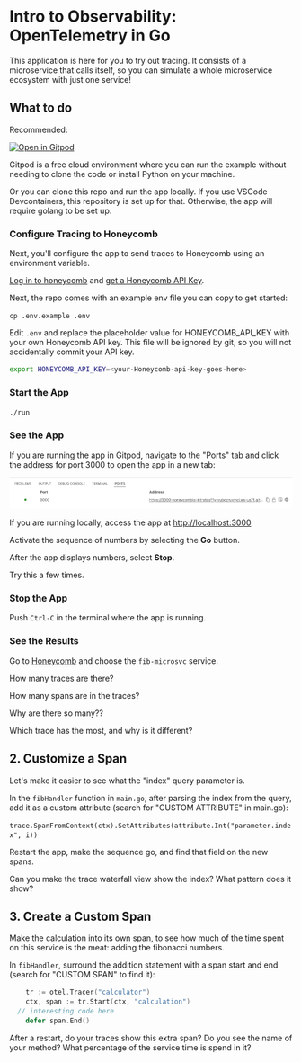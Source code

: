 # Intro to Observability: OpenTelemetry in Go

This application is here for you to try out tracing.
It consists of a microservice that calls itself, so you can simulate
a whole microservice ecosystem with just one service!

## What to do

Recommended:

[![Open in Gitpod](https://gitpod.io/button/open-in-gitpod.svg)](https://gitpod.io/#https://github.com/honeycombio/intro-to-o11y-go)

Gitpod is a free cloud environment where you can run the example without needing to clone the code or install Python on your machine.

Or you can clone this repo and run the app locally. If you use VSCode Devcontainers, this repository is set up for that. Otherwise, the app will require golang to be set up.

### Configure Tracing to Honeycomb

Next, you'll configure the app to send traces to Honeycomb using an environment variable.

[Log in to honeycomb](ui.honeycomb.io) and [get a Honeycomb API Key](https://docs.honeycomb.io/getting-data-in/api-keys/#find-api-keys).

Next, the repo comes with an example env file you can copy to get started:

`cp .env.example .env`

Edit `.env` and replace the placeholder value for HONEYCOMB_API_KEY with your own Honeycomb API key. 
This file will be ignored by git, so you will not accidentally commit your API key.

```bash
export HONEYCOMB_API_KEY=<your-Honeycomb-api-key-goes-here>
```

### Start the App

`./run`

### See the App

If you are running the app in Gitpod, navigate to the "Ports" tab and click the address for port 3000 to open the app in a new tab:

![Gitpod open address](img/gitpod-ports-go.png "Gitpod open address")

If you are running locally, access the app at [http://localhost:3000](http://localhost:3000)

Activate the sequence of numbers by selecting the **Go** button.

After the app displays numbers, select **Stop**.

Try this a few times.

### Stop the App

Push `Ctrl-C` in the terminal where the app is running.

### See the Results

Go to [Honeycomb](https://ui.honeycomb.io) and choose the `fib-microsvc` service.

How many traces are there?

How many spans are in the traces?

Why are there so many??

Which trace has the most, and why is it different?

## 2. Customize a Span

Let's make it easier to see what the "index" query parameter is.

In the `fibHandler` function in `main.go`, after parsing the index from the query, add it as a custom attribute (search for "CUSTOM ATTRIBUTE" in main.go):

`trace.SpanFromContext(ctx).SetAttributes(attribute.Int("parameter.index", i))`

Restart the app, make the sequence go, and find that field on the new spans.

Can you make the trace waterfall view show the index? What pattern does it show?

## 3. Create a Custom Span

Make the calculation into its own span, to see how much of the time spent on this service is the meat: adding the fibonacci numbers.

In `fibHandler`, surround the addition statement with a span start and end (search for "CUSTOM SPAN" to find it):

```go
	tr := otel.Tracer("calculator")
	ctx, span := tr.Start(ctx, "calculation")
  // interesting code here
	defer span.End()
```

After a restart, do your traces show this extra span?
Do you see the name of your method?
What percentage of the service time is spend in it?
